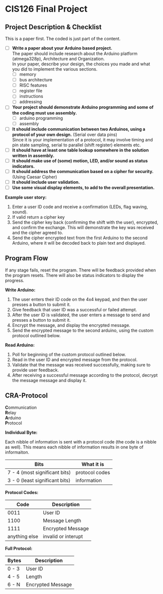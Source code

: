 # CIS126 Final Project

## Project Description & Checklist

This is a paper first. The coded is just part of the content.

- [ ] **Write a paper about your Arduino based project.**  
The paper should include research about the Arduino platform (atmega328p), Architecture and Organization.  
In your paper, describe your design, the choices you made and what you did to implement the various sections.
  - [ ] memory
  - [ ] bus architecture
  - [ ] RISC features
  - [ ] register file
  - [ ] instructions
  - [ ] addressing
- [ ] **Your project should demonstrate Arduino programming and some of the coding must use assembly.**
  - [ ] arduino programming
  - [ ] assembly
- [ ] **It should include communication between two Arduinos, using a protocol of your own design.** (Serial over data pins)  
Since it is your implementation of a protocol, it may involve timing and pin state sampling, serial to parallel (shift register) elements etc.
- [ ] **It should have at least one table lookup somewhere in the solution written in assembly.**
- [ ] **It should make use of (some) motion, LED, and/or sound as status indicators.**
- [ ] **It should address the communication based on a cipher for security.** (Using Caesar Cipher)
- [ ] **It should include user validation.**
- [ ] **Use some visual display elements, to add to the overall presentation.**

**Example user story:**
1. Enter a user ID code and receive a confirmation (LEDs, flag waving, sound).
2. If valid return a cipher key
3. Send the cipher key back (confirming the shift with the user), encrypted, and confirm the exchange. This will demonstrate the key was received and the cipher agreed to.
4. Send the cipher encrypted text from the first Arduino to the second Arduino, where it will be decoded back to plain text and displayed. 

## Program Flow

If any stage fails, reset the program. There will be feedback provided when the program resets. There will also be status indicators to display the progress.

**Write Arduino:**
1. The user enters their ID code on the 4x4 keypad, and then the user presses a button to submit it.
2. Give feedback that user ID was a successful or failed attempt.
3. After the user ID is validated, the user enters a message to send and presses a button to submit it.
4. Encrypt the message, and display the encrypted message.
5. Send the encrypted message to the second arduino, using the custom protocol outlined below.

**Read Arduino:**
1. Poll for beginning of the custom protocol outlined below.
2. Read in the user ID and encrypted message from the protocol.
3. Validate that the message was received successfully, making sure to provide user feedback.
4. After receiving a successful message according to the protocol, decrypt the message message and display it.

## CRA-Protocol

**C**ommunication  
**R**elay  
**A**rduino  
**P**rotocol

**Individual Byte:**

Each nibble of information is sent with a protocol code (the code is a nibble as well). This means each nibble of information results in one byte of informaiton.

| Bits | What it is |
| --- | --- |
| 7 - 4 (most significant bits) | protocol codes |
| 3 - 0 (least significant bits) | information |

**Protocol Codes:**

| Code | Description |
| --- | --- |
| 0011 | User ID |
| 1100 | Message Length |
| 1111 | Encrypted Message |
| anything else | invalid or interupt |

**Full Protocol:**

| Bytes | Description |
| --- | --- |
| 0 - 3 | User ID |
| 4 - 5 | Length |
| 6 - N | Encrypted Message |
